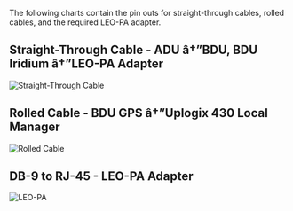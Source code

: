 The following charts contain the pin outs for straight-through cables, rolled cables, and the required LEO-PA adapter.

## Straight-Through Cable - ADU â†”BDU, BDU Iridium â†”LEO-PA Adapter

![Straight-Through Cable](http://uplogix.com/support/docs/img/hawk/pinout_straight_through.png)

## Rolled Cable - BDU GPS â†”Uplogix 430 Local Manager

![Rolled Cable](http://uplogix.com/support/docs/img/hawk/pinout_rolled.png)

## DB-9 to RJ-45 - LEO-PA Adapter

![LEO-PA](http://uplogix.com/support/docs/img/hawk/pinout_leo_pa.png)

<!-- 5.2 -->